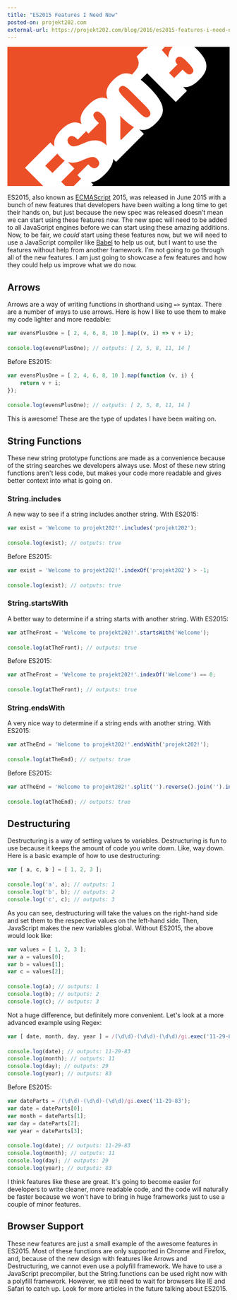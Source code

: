 ```yaml
---
title: "ES2015 Features I Need Now"
posted-on: projekt202.com
external-url: https://projekt202.com/blog/2016/es2015-features-i-need-now/
---
```


![ES2015](/img/es2015.png)

ES2015, also known as [ECMAScript](https://en.wikipedia.org/wiki/ECMAScript) 2015, was released in June 2015 with a bunch of new features that developers have been waiting a long time to get their hands on, but just because the new spec was released doesn’t mean we can start using these features now. The new spec will need to be added to all JavaScript engines before we can start using these amazing additions. Now, to be fair, we _could_ start using these features now, but we will need to use a JavaScript compiler like [Babel](https://babeljs.io/) to help us out, but I want to use the features without help from another framework. I’m not going to go through all of the new features. I am just going to showcase a few features and how they could help us improve what we do now.

## Arrows

Arrows are a way of writing functions in shorthand using `=>` syntax. There are a number of ways to use arrows. Here is how I like to use them to make my code lighter and more readable:

```javascript
var evensPlusOne = [ 2, 4, 6, 8, 10 ].map((v, i) => v + i);

console.log(evensPlusOne); // outputs: [ 2, 5, 8, 11, 14 ]
```

Before ES2015:

```javascript
var evensPlusOne = [ 2, 4, 6, 8, 10 ].map(function (v, i) {
	return v + i;
});

console.log(evensPlusOne); // outputs: [ 2, 5, 8, 11, 14 ]
```

This is awesome! These are the type of updates I have been waiting on.

## String Functions

These new string prototype functions are made as a convenience because of the string searches we developers always use. Most of these new string functions aren't less code, but makes your code more readable and gives better context into what is going on.

### String.includes

A new way to see if a string includes another string. With ES2015:

```javascript
var exist = 'Welcome to projekt202!'.includes('projekt202');

console.log(exist); // outputs: true
```

Before ES2015:

```javascript
var exist = 'Welcome to projekt202!'.indexOf('projekt202') > -1;

console.log(exist); // outputs: true
```

### String.startsWith

A better way to determine if a string starts with another string. With ES2015:

```javascript
var atTheFront = 'Welcome to projekt202!'.startsWith('Welcome');

console.log(atTheFront); // outputs: true
```

Before ES2015:

```javascript
var atTheFront = 'Welcome to projekt202!'.indexOf('Welcome') == 0;

console.log(atTheFront); // outputs: true
```

### String.endsWith

A very nice way to determine if a string ends with another string. With ES2015:

```javascript
var atTheEnd = 'Welcome to projekt202!'.endsWith('projekt202!');

console.log(atTheEnd); // outputs: true
```

Before ES2015:

```javascript
var atTheEnd = 'Welcome to projekt202!'.split('').reverse().join('').indexOf('projekt202!'.split('').reverse().join('')) == 0;

console.log(atTheEnd); // outputs: true
```

## Destructuring

Destructuring is a way of setting values to variables. Destructuring is fun to use because it keeps the amount of code you write down. Like, way down. Here is a basic example of how to use destructuring:

```javascript
var [ a, c, b ] = [ 1, 2, 3 ];

console.log('a', a); // outputs: 1
console.log('b', b); // outputs: 2
console.log('c', c); // outputs: 3
```

As you can see, destructuring will take the values on the right-hand side and set them to the respective values on the left-hand side. Then, JavaScript makes the new variables global. Without ES2015, the above would look like:

```javascript
var values = [ 1, 2, 3 ];
var a = values[0];
var b = values[1];
var c = values[2];

console.log(a); // outputs: 1
console.log(b); // outputs: 2
console.log(c); // outputs: 3
```

Not a huge difference, but definitely more convenient. Let's look at a more advanced example using Regex:

```javascript
var [ date, month, day, year ] = /(\d\d)-(\d\d)-(\d\d)/gi.exec('11-29-83');

console.log(date); // outputs: 11-29-83
console.log(month); // outputs: 11
console.log(day); // outputs: 29
console.log(year); // outputs: 83
```

Before ES2015:

```javascript
var dateParts = /(\d\d)-(\d\d)-(\d\d)/gi.exec('11-29-83');
var date = dateParts[0];
var month = dateParts[1];
var day = dateParts[2];
var year = dateParts[3];

console.log(date); // outputs: 11-29-83
console.log(month); // outputs: 11
console.log(day); // outputs: 29
console.log(year); // outputs: 83
```

I think features like these are great. It's going to become easier for developers to write cleaner, more readable code, and the code will naturally be faster because we won't have to bring in huge frameworks just to use a couple of minor features.

## Browser Support

These new features are just a small example of the awesome features in ES2015\. Most of these functions are only supported in Chrome and Firefox, and, because of the new design with features like Arrows and Destructuring, we cannot even use a polyfill framework. We have to use a JavaScript precompiler, but the String.functions can be used right now with a polyfill framework. However, we still need to wait for browsers like IE and Safari to catch up. Look for more articles in the future talking about ES2015.


